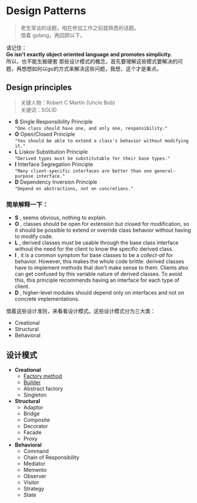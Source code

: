 # Design Patterns
> 老生常谈的话题，咱在参加工作之前就熟悉的话题。  
> 借着 golang，再回顾以下。  

请记住：  
**Go isn't exactly object oriented language and promotes simplicity.**  
所以，也不能生搬硬套 那些设计模式的概念，首先要理解这些模式要解决的问题，再想想如何以go的方式来解决这些问题，我想，这个才是重点。

## Design principles
>关键人物：Robert C Martin (Uncle Bob)  
关键词：SOLID

- **S** Single Responsibility Principle  
`"One class should have one, and only one, responsibility."`
- **O** Open/Closed Principle  
`"You should be able to extend a class's behavior without modifying it."`
- **L** Liskov Substitution Principle  
`"Derived types must be substitutable for their base types."`
- **I** Interface Segregation Principle  
`"Many client-specific interfaces are better than one general-purpose interface."`
- **D** Dependency Inversion Principle  
`"Depend on abstractions, not on concretions."`

### 简单解释一下：
 - **S** , seems obvious, nothing to explain.
 - **O** , classes should be open for extension but closed for modification, so it should be possible to extend or override class behavior without having to modify code.
 - **L** , derived classes must be usable through the base class interface without the need for the client to know the specific derived class.
 - **I** , it is a common symptom for base classes to be a *collect-all* for behavior. However, this makes the whole code  brittle: derived classes have to implement methods that don't make sense to them. Clients also can get confused by this variable nature of derived classes. To avoid this, this principle recommends having an interface for each type of client.
 - **D** , higher-level modules should depend only on interfaces and not on concrete implementations.

 借着这些设计准则，来看看设计模式。这些设计模式分为三大类：
 - Creational
 - Structural
 - Behavioral

 ## 设计模式
 - **Creational**
    - [Factory method](factory-method.md)
    - [Builder](builder.md)
    - Abstract factory
    - Singleton
- **Structural**
    - Adaptor
    - Bridge
    - Composite
    - Decorator
    - Facade
    - Proxy
- **Behavioral**
    - Command
    - Chain of Responsibility
    - Mediator
    - Memento
    - Observer
    - Visitor
    - Strategy
    - State
